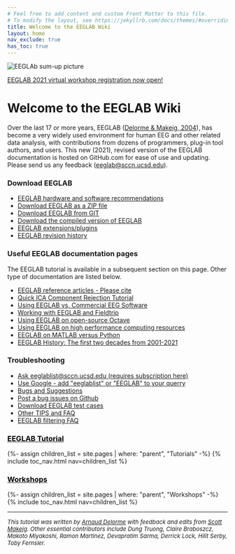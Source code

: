 ```yaml
---
# Feel free to add content and custom Front Matter to this file.
# To modify the layout, see https://jekyllrb.com/docs/themes/#overriding-theme-defaults
title: Welcome to the EEGLAB Wiki
layout: home
nav_exclude: true
has_toc: true
---
```

![EEGLAb sum-up picture](/assets/images/tutorial_image.png)

[EEGLAB 2021 virtual workshop registration now open!](/workshops/EEGLAB_2021_UCSD_asia.html)

# Welcome to the EEGLAB Wiki

Over the last 17 or more years, EEGLAB ([Delorme & Makeig, 2004](/others/EEGLAB_References.html)), has become a very widely used environment for human EEG and other related data analysis, with contributions from dozens of programmers, plug-in tool authors, and users. This new (2021), revised version of the EEGLAB documentation is hosted on GitHub.com for ease of use and updating. Please send us any feedback ([eeglab@sccn.ucsd.edu](mailto:eeglab@sccn.ucsd.edu)).

### Download EEGLAB

-    [EEGLAB hardware and software
    recommendations](/others/EEGLAB_hardware_and_software_recommendations.html)
-   [Download EEGLAB as a ZIP file](/others/How_to_download_EEGLAB.html)
-    [Download EEGLAB from GIT](https://github.com/sccn/eeglab)
-    [Download the compiled version of EEGLAB](/others/Compiled_EEGLAB.html)
-    [EEGLAB extensions/plugins](/others/EEGLAB_Extensions.html)
-    [EEGLAB revision history](/others/EEGLAB_revision_history.html)

### Useful EEGLAB documentation pages

The EEGLAB tutorial is available in a subsequent section on this page.
Other type of documentation are listed below.

-    [EEGLAB reference articles - Please cite](/others/EEGLAB_References.html)
-    [Quick ICA Component Rejection Tutorial](/tutorials/misc/Quick_Tutorial_on_Rejection.html)
-    [Using EEGLAB vs. Commercial EEG Software](/others/EEGLAB_vs_Commercial_EEG_Software.html)
-    [Working with EEGLAB and Fieldtrip](/others/EEGLAB_and_Fieldtrip.html)
-    [Using EEGLAB on open-source Octave](/others/Running_EEGLAB_on_Octave.html)
-    [Using EEGLAB on high performance computing resources](/others/EEGLAB_and_high_performance_computing.html)
-    [EEGLAB on MATLAB versus Python](/others/EEGLAB_and_python.html)
-    [EEGLAB History: The first two decades from 2001-2021](/others/The_first_decade_of_EEGLAB.html)

### Troubleshooting

-    [Ask eeglablist@sccn.ucsd.edu (requires subscription here)](/others/EEGLAB_mailing_lists.html)
-    [Use Google - add "eeglablist" or "EEGLAB" to your querry](http://google.com)
-    [Bugs and Suggestions](/others/EEGLAB_Bugs.html)
-    [Post a bug issues on Github](https://github.com/sccn/eeglab/issues)
-    [Download EEGLAB test cases](https://github.com/sccn/eeglab-testcases)
-    [Other TIPS and FAQ](/others/TIPS_and_FAQ)
-    [EEGLAB filtering FAQ](/others/Firfilt_FAQ)

<h3><a href="/tutorials"><span style="color: black;">EEGLAB Tutorial</span></a></h3>
{%- assign children_list = site.pages | where: "parent", "Tutorials" -%}
{% include toc_nav.html nav=children_list %}

<h3><a href="/workshops"><span style="color: black;">Workshops</span></a></h3>
{%- assign children_list = site.pages | where: "parent", "Workshops" -%}
{% include toc_nav.html nav=children_list %}
<hr>

<i><font size="-1">This tutorial was written by <a href="mailto:EEGLAB@sccn.ucsd.edu">Arnaud
Delorme</a> with feedback and edits from <a href="mailto:EEGLAB@sccn.ucsd.edu">Scott Makeig</a>. Other essential contributors include Dung Truong, Claire Braboszcz, Makoto Miyakoshi, Ramon Martinez, Devapratim Sarma, Derrick Lock, Hilit Serby, Toby Fernsler.</font><i>

